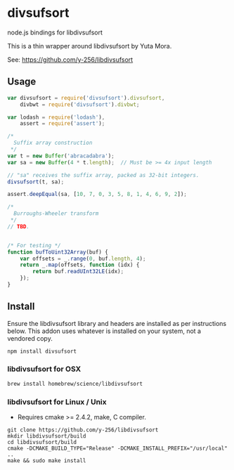 # divsufsort
node.js bindings for libdivsufsort

This is a thin wrapper around libdivsufsort by Yuta Mora. 

See: https://github.com/y-256/libdivsufsort

## Usage

```js
var divsufsort = require('divsufsort').divsufsort,
    divbwt = require('divsufsort').divbwt;

var lodash = require('lodash'),
    assert = require('assert');

/*
  Suffix array construction
 */
var t = new Buffer('abracadabra'); 
var sa = new Buffer(4 * t.length);  // Must be >= 4x input length

// "sa" receives the suffix array, packed as 32-bit integers.
divsufsort(t, sa);

assert.deepEqual(sa, [10, 7, 0, 3, 5, 8, 1, 4, 6, 9, 2]);

/*
  Burroughs-Wheeler transform
 */
// TBD.


/* For testing */
function bufToUint32Array(buf) {
    var offsets = _.range(0, buf.length, 4);
    return _.map(offsets, function (idx) {
        return buf.readUInt32LE(idx);
    });
}

```

## Install

Ensure the libdivsufsort library and headers are installed as per 
instructions below. This addon uses whatever is installed on your 
system, not a vendored copy.

```bash
npm install divsufsort
```

### libdivsufsort for OSX

```bash
brew install homebrew/science/libdivsufsort
```

### libdivsufsort for Linux / Unix

* Requires cmake >= 2.4.2, make, C compiler.

```
git clone https://github.com/y-256/libdivsufsort
mkdir libdivsufsort/build
cd libdivsufsort/build
cmake -DCMAKE_BUILD_TYPE="Release" -DCMAKE_INSTALL_PREFIX="/usr/local" .. 
make && sudo make install
```
